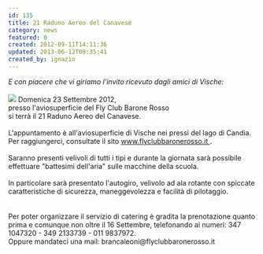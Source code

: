 ```yaml
---
id: 135
title: 21 Raduno Aereo del Canavese
category: news
featured: 0
created: 2012-09-11T14:11:36
updated: 2013-06-12T08:35:41
created_by: ignazio
---
```

<p>
 <em>
  E con piacere che vi giriamo l'invito ricevuto dagli amici di Vische:
 </em>
 <br/>
 <br/>
 <img border="0" class="baiaimgleft" src="http://www.flyclubbaronerosso.it/images/stories/varie/m16_300.jpg"/>
 Domenica 23 Settembre 2012,
 <br/>
 presso l'aviosuperficie del Fly Club Barone Rosso
 <br/>
 si terrà il 21 Raduno Aereo del Canavese.
 <br/>
 <br/>
 L'appuntamento è all'aviosuperficie di Vische nei pressi del lago di Candia.
 <br/>
 Per raggiungerci, consultate il sito
 <a href="http://www.flyclubbaronerosso.it" target="_blank">
  www.flyclubbaronerosso.it
 </a>
 .
 <br/>
 <br/>
 Saranno presenti velivoli di tutti i tipi e durante la giornata sarà possibile effettuare "battesimi dell'aria" sulle macchine della scuola.
 <br/>
 <br/>
 In particolare sarà presentato l'autogiro, velivolo ad ala rotante con spiccate caratteristiche di sicurezza, maneggevolezza e facilità di pilotaggio.
 <br/>
 <br/>
 <br/>
 Per poter organizzare il servizio di catering è gradita la prenotazione quanto prima e comunque non oltre il 16 Settembre, telefonando ai numeri: 347 1047320 - 349 2133739 - 011 9837972.
 <br/>
 Oppure mandateci una mail: brancaleoni@flyclubbaronerosso.it
</p>

